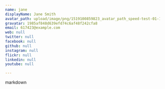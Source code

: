 ```yaml
---
name: jane
displayName: Jane Smith
avatar_path: upload/image/png/1519100859823_avatar_path_speed-test-01-15-2018.png
gravatar: 1985af848d639efd74c6af48f242cfa8
email: 617423@example.com
web: null
twitter: null
facebook: null
github: null
instagram: null
flickr: null
linkedin: null
youtube: null

---
```


markdown

